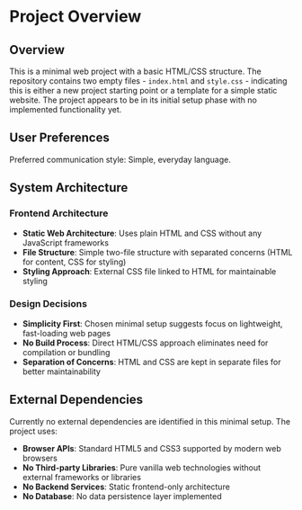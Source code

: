 # Project Overview

## Overview

This is a minimal web project with a basic HTML/CSS structure. The repository contains two empty files - `index.html` and `style.css` - indicating this is either a new project starting point or a template for a simple static website. The project appears to be in its initial setup phase with no implemented functionality yet.

## User Preferences

Preferred communication style: Simple, everyday language.

## System Architecture

### Frontend Architecture
- **Static Web Architecture**: Uses plain HTML and CSS without any JavaScript frameworks
- **File Structure**: Simple two-file structure with separated concerns (HTML for content, CSS for styling)
- **Styling Approach**: External CSS file linked to HTML for maintainable styling

### Design Decisions
- **Simplicity First**: Chosen minimal setup suggests focus on lightweight, fast-loading web pages
- **No Build Process**: Direct HTML/CSS approach eliminates need for compilation or bundling
- **Separation of Concerns**: HTML and CSS are kept in separate files for better maintainability

## External Dependencies

Currently no external dependencies are identified in this minimal setup. The project uses:
- **Browser APIs**: Standard HTML5 and CSS3 supported by modern web browsers
- **No Third-party Libraries**: Pure vanilla web technologies without external frameworks or libraries
- **No Backend Services**: Static frontend-only architecture
- **No Database**: No data persistence layer implemented